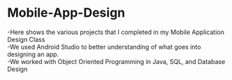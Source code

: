 # Mobile-App-Design
-Here shows the various projects that I completed in my Mobile Application Design Class<br>
-We used Android Studio to better understanding of what goes into designing an app.<br>
-We worked with Object Oriented Programming in Java, SQL, and Database Design
